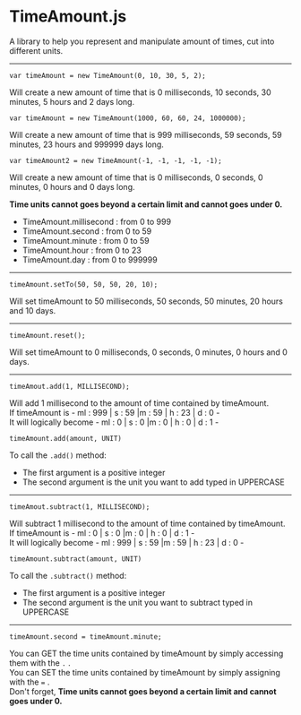 # TimeAmount.js

A library to help you represent and manipulate amount of times, cut into different units.

---

    var timeAmount = new TimeAmount(0, 10, 30, 5, 2);
Will create a new amount of time that is 0 milliseconds, 10 seconds, 30 minutes, 5 hours and 2 days long.

    var timeAmount = new TimeAmount(1000, 60, 60, 24, 1000000);
Will create a new amount of time that is 999 milliseconds, 59 seconds, 59 minutes, 23 hours and 999999 days long.
	
    var timeAmount2 = new TimeAmount(-1, -1, -1, -1, -1);

Will create a new amount of time that is 0 milliseconds, 0 seconds, 0 minutes, 0 hours and 0 days long.

**Time units cannot goes beyond a certain limit and cannot goes under 0.**

 - TimeAmount.millisecond : from 0 to 999
 - TimeAmount.second : from 0 to 59
 - TimeAmount.minute : from 0 to 59
 - TimeAmount.hour : from 0 to 23
 - TimeAmount.day : from 0 to 999999

---
	timeAmount.setTo(50, 50, 50, 20, 10);
Will set timeAmount to 50 milliseconds, 50 seconds, 50 minutes, 20 hours and 10 days.

---
	timeAmount.reset();
Will set timeAmount to 0 milliseconds, 0 seconds, 0 minutes, 0 hours and 0 days.

---
	timeAmout.add(1, MILLISECOND);
Will add 1 millisecond to the amount of time contained by timeAmount. <br>
If timeAmount is - ml : 999 | s : 59 |m : 59 | h : 23 | d : 0 - <br>
It will logically become - ml : 0 | s : 0 |m : 0 | h : 0 | d : 1 -

	timeAmount.add(amount, UNIT)
To call the `.add()` method:

 -  The first argument is a positive integer
 -  The second argument is the unit you want to add typed in UPPERCASE
 
---
	timeAmout.subtract(1, MILLISECOND);
Will subtract 1 millisecond to the amount of time contained by timeAmount. <br>
If timeAmount is - ml : 0 | s : 0 |m : 0 | h : 0 | d : 1 - <br>
It will logically become - ml : 999 | s : 59 |m : 59 | h : 23 | d : 0 -

	timeAmount.subtract(amount, UNIT)
To call the `.subtract()` method:

 -  The first argument is a positive integer
 -  The second argument is the unit you want to subtract typed in UPPERCASE

---
	timeAmount.second = timeAmount.minute;
You can GET the time units contained by timeAmount by simply accessing them with the `.`  . <br>
You can SET the time units contained by timeAmount by simply assigning with the `=`  . <br>
Don't  forget, **Time units cannot goes beyond a certain limit and cannot goes under 0.**

